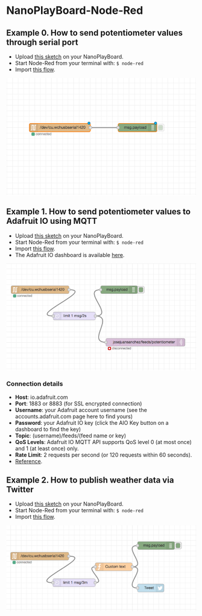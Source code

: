 # NanoPlayBoard-Node-Red

## Example 0. How to send potentiometer values through serial port

* Upload [this sketch](00-potentiometer/arduino/read/read.ino) on your NanoPlayBoard.
* Start Node-Red from your terminal with: `$ node-red`
* Import [this flow](00-potentiometer/node-red/flow.json).

![](00-potentiometer/screenshot/flow.png)

## Example 1. How to send potentiometer values to Adafruit IO using MQTT

* Upload [this sketch](01-potentiometer-mqtt/arduino/read/read.ino) on your NanoPlayBoard.
* Start Node-Red from your terminal with: `$ node-red`
* Import [this flow](01-potentiometer-mqtt/node-red/flow.json).
* The Adafruit IO dashboard is available [here](https://io.adafruit.com/josejuansanchez/nanoplayboard).

![](01-potentiometer-mqtt/screenshot/flow.png)

### Connection details

* **Host**: io.adafruit.com
* **Port**: 1883 or 8883 (for SSL encrypted connection)
* **Username**: your Adafruit account username (see the accounts.adafruit.com page here to find yours)
* **Password**: your Adafruit IO key (click the AIO Key button on a dashboard to find the key)
* **Topic**: (username)/feeds/(feed name or key)
* **QoS Levels**: Adafruit IO MQTT API supports QoS level 0 (at most once) and 1 (at least once) only.
* **Rate Limit**: 2 requests per second (or 120 requests within 60 seconds).
* [Reference](https://learn.adafruit.com/adafruit-io/mqtt-api).

## Example 2. How to publish weather data via Twitter

* Upload [this sketch](02-temperature-twitter/arduino/readTemperature/readTemperature.ino) on your NanoPlayBoard.
* Start Node-Red from your terminal with: `$ node-red`
* Import [this flow](02-temperature-twitter/node-red/flow.json).

![](02-temperature-twitter/screenshot/flow.png)

